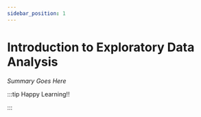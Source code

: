 ```yaml
---
sidebar_position: 1
---
```


# Introduction to Exploratory Data Analysis

_Summary Goes Here_

:::tip Happy Learning!!

<QuestButton text="Go To Quest" link="https://app.stackup.dev/quest_page/introduction-to-exploratory-data-analysis" />

:::
